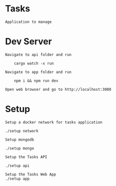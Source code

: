 # Tasks

    Application to manage

# Dev Server

    Navigate to api folder and run 

        cargo watch -x run

    Navigate to app folder and run 

        npm i && npm run dev

    Open web browser and go to http://localhost:3000

# Setup

    Setup a docker network for tasks application
    
    ./setup network

    Setup mongodb

    ./setup mongo

    Setup the Tasks API

    ./setup api

    Setup the Tasks Web App
    ./setup app